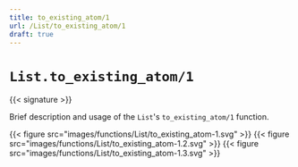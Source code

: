```yaml
---
title: to_existing_atom/1
url: /List/to_existing_atom/1
draft: true
---
```


# `List.to_existing_atom/1`

{{< signature >}}

Brief description and usage of the `List`'s `to_existing_atom/1` function.

{{< figure src="images/functions/List/to_existing_atom-1.svg" >}}
{{< figure src="images/functions/List/to_existing_atom-1.2.svg" >}}
{{< figure src="images/functions/List/to_existing_atom-1.3.svg" >}}
